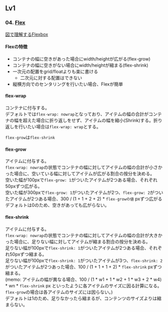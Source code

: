 ## Lv1
### 04. [Flex](https://chakra-ui.com/docs/components/flex)

[図で理解するFlexbox](https://zenn.dev/umatoma/articles/e6c4051f4c882d)

#### Flexの特徴
* コンテナの幅に空きがあった場合にwidth/heightが広がる(flex-grow)
* コンテナの幅に空きがない場合にwidth/heightが縮まる(flex-shrink)
* 一次元の配置をgrid/floatよりも楽に書ける
  * 二次元に対する配置はできない
* 縦横方向でのセンタリングを行いたい場合、Flexが簡単

#### flex-wrap
コンテナに付与する。  
デフォルトでは`flex-wrap: nowrap`となっており、アイテムの幅の合計がコンテナの幅を超えた場合に折り返しをせず、アイテムの幅を縮小(Shrink)する。折り返しを行いたい場合は`flex-wrap: wrap`とする。

`flex-grow`は`flex-shrink`

#### flex-grow
アイテムに付与する。  
`flex-wrap: nowrap`の状態でコンテナの幅に対してアイテムの幅の合計が小さかった場合に、空いている幅に対してアイテムが広がる割合の按分を決める。  
空いた幅が100pxで`flex-grow: 1`がついたアイテムが2つある場合、それぞれ50pxずつ広がる。  
空いた幅が300pxで`flex-grow: 1`がついたアイテムが2つ、`flex-grow: 2`がついたアイテムが2つある場合、300 / (1 + 1 + 2 + 2) * `flex-growの値` pxずつ広がる  
デフォルトは0のため、空きがあっても広がらない。

#### flex-shrink
アイテムに付与する。  
`flex-wrap: nowrap`の状態でコンテナの幅に対してアイテムの幅の合計が大きかった場合に、足りない幅に対してアイテムが縮まる割合の按分を決める。  
足りない幅が100pxで`flex-shrink: 1`がついたアイテムが2つある場合、それぞれ50pxずつ縮まる。  
足りない幅が100pxで`flex-shrink: 1`がついたアイテムが3つ、`flex-shrink: 2`がついたアイテムが2つあった場合、100 / (1 + 1 + 1 + 2) * `flex-shrink` pxずつ縮まる。  
(memo: アイテムの幅が異なる場合、100 / (1 * w1 + 1 * w2 + 1 * w3 + 2 * w4) * wn * `flex-shrink` px といったように各アイテムのサイズに因る計算になる。`flex-grow`の場合は各アイテムのサイズには因らない。)  
デフォルトは1のため、足りなかったら縮まるが、コンテンツのサイズよりは縮まらない。